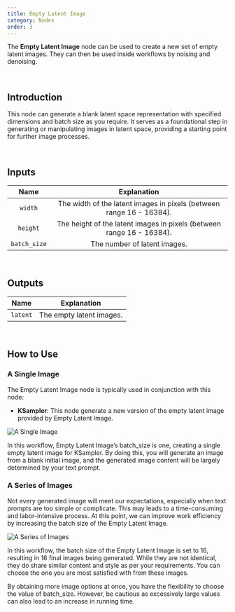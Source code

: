 ```yaml
---
title: Empty Latent Image 
category: Nodes
order: 3
---
```


The **Empty Latent Image** node can be used to create a new set of empty latent images. They can then be used inside workflows by noising and denoising.

<br>

## Introduction

This node can generate a blank latent space representation with specified dimensions and batch size as you require. It serves as a foundational step in generating or manipulating images in latent space, providing a starting point for further image processes.

<br>

## Inputs

|     Name     | Explanation                  |
| :---------:| :-------------:|
| ```width``` | The width of the latent images in pixels (between range 16 - 16384). |
| ```height``` | The height of the latent images in pixels (between range 16 - 16384). |
| ```batch_size``` | The number of latent images. |

<br>

## Outputs

|     Name     | Explanation                  |
| :---------:| :-------------: |
| ```latent``` | The empty latent images. |

<br>

## How to Use
### A Single Image

The Empty Latent Image node is typically used in conjunction with this node:

* **KSampler**: This node generate a new version of the empty latent image provided by Empty Latent Image.

<img src="https://magmai-ai.github.io/magmai-doc/doc_images/ASingleImage.jpg" alt="A Single Image" width="=70%" />

In this workflow, Empty Latent Image’s batch_size is one, creating a single empty latent image for KSampler. By doing this, you will generate an image from a blank initial image, and the generated image content will be largely determined by your text prompt.

### A Series of Images

Not every generated image will meet our expectations, especially when text prompts are too simple or complicate. This may leads to a time-consuming and labor-intensive process. At this point, we can improve work efficiency by increasing the batch size of the Empty Latent Image.

<img src="https://magmai-ai.github.io/magmai-doc/doc_images/ASeriesofImages.jpg" alt="A Series of Images" width="=70%" />

In this workflow, the batch size of the Empty Latent Image is set to 16, resulting in 16 final images being generated. While they are not identical, they do share similar content and style as per your requirements. You can choose the one you are most satisfied with from these images. 

By obtaining more image options at once, you have the flexibility to choose the value of batch_size. However, be cautious as excessively large values can also lead to an increase in running time.
